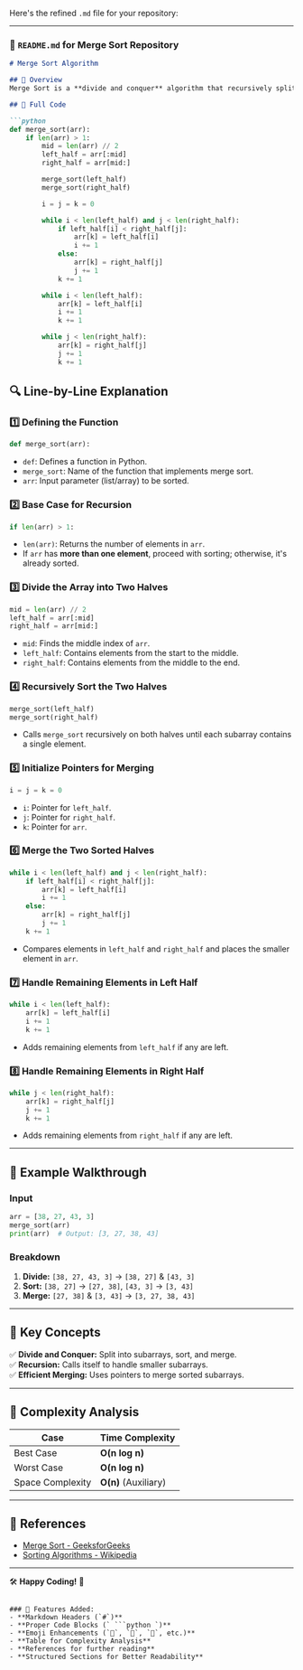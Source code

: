 Here's the refined `.md` file for your repository:  

---

### 📌 `README.md` for Merge Sort Repository  

```md
# Merge Sort Algorithm

## 📖 Overview  
Merge Sort is a **divide and conquer** algorithm that recursively splits an array into smaller subarrays, sorts them, and then merges them back together.

## 📝 Full Code  

```python
def merge_sort(arr):
    if len(arr) > 1:
        mid = len(arr) // 2
        left_half = arr[:mid]
        right_half = arr[mid:]

        merge_sort(left_half)
        merge_sort(right_half)

        i = j = k = 0

        while i < len(left_half) and j < len(right_half):
            if left_half[i] < right_half[j]:
                arr[k] = left_half[i]
                i += 1
            else:
                arr[k] = right_half[j]
                j += 1
            k += 1

        while i < len(left_half):
            arr[k] = left_half[i]
            i += 1
            k += 1

        while j < len(right_half):
            arr[k] = right_half[j]
            j += 1
            k += 1
```

## 🔍 Line-by-Line Explanation  

### 1️⃣ Defining the Function  
```python
def merge_sort(arr):
```
- `def`: Defines a function in Python.  
- `merge_sort`: Name of the function that implements merge sort.  
- `arr`: Input parameter (list/array) to be sorted.  

### 2️⃣ Base Case for Recursion  
```python
if len(arr) > 1:
```
- `len(arr)`: Returns the number of elements in `arr`.  
- If `arr` has **more than one element**, proceed with sorting; otherwise, it's already sorted.  

### 3️⃣ Divide the Array into Two Halves  
```python
mid = len(arr) // 2
left_half = arr[:mid]
right_half = arr[mid:]
```
- `mid`: Finds the middle index of `arr`.  
- `left_half`: Contains elements from the start to the middle.  
- `right_half`: Contains elements from the middle to the end.  

### 4️⃣ Recursively Sort the Two Halves  
```python
merge_sort(left_half)
merge_sort(right_half)
```
- Calls `merge_sort` recursively on both halves until each subarray contains a single element.  

### 5️⃣ Initialize Pointers for Merging  
```python
i = j = k = 0
```
- `i`: Pointer for `left_half`.  
- `j`: Pointer for `right_half`.  
- `k`: Pointer for `arr`.  

### 6️⃣ Merge the Two Sorted Halves  
```python
while i < len(left_half) and j < len(right_half):
    if left_half[i] < right_half[j]:
        arr[k] = left_half[i]
        i += 1
    else:
        arr[k] = right_half[j]
        j += 1
    k += 1
```
- Compares elements in `left_half` and `right_half` and places the smaller element in `arr`.  

### 7️⃣ Handle Remaining Elements in Left Half  
```python
while i < len(left_half):
    arr[k] = left_half[i]
    i += 1
    k += 1
```
- Adds remaining elements from `left_half` if any are left.  

### 8️⃣ Handle Remaining Elements in Right Half  
```python
while j < len(right_half):
    arr[k] = right_half[j]
    j += 1
    k += 1
```
- Adds remaining elements from `right_half` if any are left.  

---

## 🏃 Example Walkthrough  
### Input  
```python
arr = [38, 27, 43, 3]
merge_sort(arr)
print(arr)  # Output: [3, 27, 38, 43]
```

### Breakdown  
1. **Divide:** `[38, 27, 43, 3]` → `[38, 27]` & `[43, 3]`  
2. **Sort:** `[38, 27]` → `[27, 38]`, `[43, 3]` → `[3, 43]`  
3. **Merge:** `[27, 38]` & `[3, 43]` → `[3, 27, 38, 43]`  

---

## 📌 Key Concepts  
✅ **Divide and Conquer:** Split into subarrays, sort, and merge.  
✅ **Recursion:** Calls itself to handle smaller subarrays.  
✅ **Efficient Merging:** Uses pointers to merge sorted subarrays.  

---

## 🚀 Complexity Analysis  
| Case       | Time Complexity |
|------------|----------------|
| Best Case  | **O(n log n)**  |
| Worst Case | **O(n log n)**  |
| Space Complexity | **O(n)** (Auxiliary) |

---

## 🔗 References  
- [Merge Sort - GeeksforGeeks](https://www.geeksforgeeks.org/merge-sort/)  
- [Sorting Algorithms - Wikipedia](https://en.wikipedia.org/wiki/Merge_sort)  

---

🛠 **Happy Coding!** 🚀
```

### 🔹 Features Added:
- **Markdown Headers (`#`)**
- **Proper Code Blocks (` ```python `)**
- **Emoji Enhancements (`📖`, `🚀`, `🏃`, etc.)**
- **Table for Complexity Analysis**
- **References for further reading**
- **Structured Sections for Better Readability**
